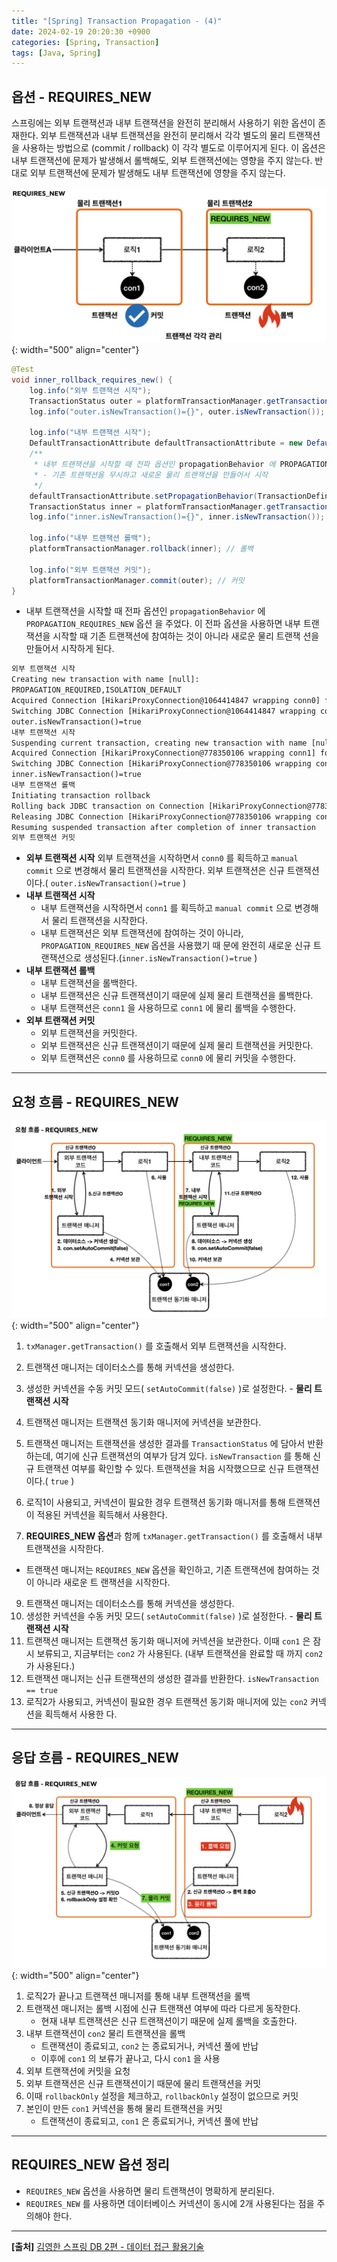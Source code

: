 ```yaml
---
title: "[Spring] Transaction Propagation - (4)"
date: 2024-02-19 20:20:30 +0900
categories: [Spring, Transaction]
tags: [Java, Spring]
---
```


## 옵션 - REQUIRES_NEW

스프링에는 외부 트랜잭션과 내부 트랜잭션을 완전히 분리해서 사용하기 위한 옵션이 존재한다. 외부 트랜잭션과 내부 트랜잭션을 완전히 분리해서 각각 별도의 물리 트랜잭션을 사용하는 방법으로 (commit / rollback) 이 각각 별도로 이루어지게 된다.
이 옵션은 내부 트랜잭션에 문제가 발생해서 롤백해도, 외부 트랜잭션에는 영향을 주지 않는다. 반대로 외부 트랜잭션에 문제가 발생해도 내부 트랜잭션에 영향을 주지 않는다.

![Currying Image](/assets/img/post_img/coding/spring/transaction_propagation_4_1.png){: width="500" align="center"}

```Java
@Test
void inner_rollback_requires_new() {
	log.info("외부 트랜잭션 시작");
	TransactionStatus outer = platformTransactionManager.getTransaction(new DefaultTransactionAttribute());
	log.info("outer.isNewTransaction()={}", outer.isNewTransaction()); // true

	log.info("내부 트랜잭션 시작");
	DefaultTransactionAttribute defaultTransactionAttribute = new DefaultTransactionAttribute();
	/**
	 * 내부 트랜잭션을 시작할 때 전파 옵션인 propagationBehavior 에 PROPAGATION_REQUIRES_NEW 옵션 부여
	 * - 기존 트랜잭션을 무시하고 새로운 물리 트랜잭션을 만들어서 시작
	 */
	defaultTransactionAttribute.setPropagationBehavior(TransactionDefinition.PROPAGATION_REQUIRES_NEW);
	TransactionStatus inner = platformTransactionManager.getTransaction(defaultTransactionAttribute);
	log.info("inner.isNewTransaction()={}", inner.isNewTransaction()); // true

	log.info("내부 트랜잭션 롤백");
	platformTransactionManager.rollback(inner); // 롤백

	log.info("외부 트랜잭션 커밋");
	platformTransactionManager.commit(outer); // 커밋
}
```

- 내부 트랜잭션을 시작할 때 전파 옵션인 `propagationBehavior` 에 `PROPAGATION_REQUIRES_NEW` 옵션 을 주었다. 이 전파 옵션을 사용하면 내부 트랜잭션을 시작할 때 기존 트랜잭션에 참여하는 것이 아니라 새로운 물리 트랜잭 션을 만들어서 시작하게 된다.

```txt
외부 트랜잭션 시작
Creating new transaction with name [null]:
PROPAGATION_REQUIRED,ISOLATION_DEFAULT
Acquired Connection [HikariProxyConnection@1064414847 wrapping conn0] for JDBC transaction
Switching JDBC Connection [HikariProxyConnection@1064414847 wrapping conn0] to manual commit
outer.isNewTransaction()=true
내부 트랜잭션 시작
Suspending current transaction, creating new transaction with name [null]
Acquired Connection [HikariProxyConnection@778350106 wrapping conn1] for JDBC transaction
Switching JDBC Connection [HikariProxyConnection@778350106 wrapping conn1] to manual commit
inner.isNewTransaction()=true
내부 트랜잭션 롤백
Initiating transaction rollback
Rolling back JDBC transaction on Connection [HikariProxyConnection@778350106 wrapping conn1]
Releasing JDBC Connection [HikariProxyConnection@778350106 wrapping conn1] after transaction
Resuming suspended transaction after completion of inner transaction
외부 트랜잭션 커밋
```

- **외부 트랜잭션 시작**
  외부 트랜잭션을 시작하면서 `conn0` 를 획득하고 `manual commit` 으로 변경해서 물리 트랜잭션을 시작한다. 외부 트랜잭션은 신규 트랜잭션이다.( `outer.isNewTransaction()=true` )
- **내부 트랜잭션 시작**
  - 내부 트랜잭션을 시작하면서 `conn1` 를 획득하고 `manual commit` 으로 변경해서 물리 트랜잭션을 시작한다.
  - 내부 트랜잭션은 외부 트랜잭션에 참여하는 것이 아니라, `PROPAGATION_REQUIRES_NEW` 옵션을 사용했기 때 문에 완전히 새로운 신규 트랜잭션으로 생성된다.(`inner.isNewTransaction()=true` )
- **내부 트랜잭션 롤백**
  - 내부 트랜잭션을 롤백한다.
  - 내부 트랜잭션은 신규 트랜잭션이기 때문에 실제 물리 트랜잭션을 롤백한다.
  - 내부 트랜잭션은 `conn1` 을 사용하므로 `conn1` 에 물리 롤백을 수행한다.
- **외부 트랜잭션 커밋**
  - 외부 트랜잭션을 커밋한다.
  - 외부 트랜잭션은 신규 트랜잭션이기 때문에 실제 물리 트랜잭션을 커밋한다.
  - 외부 트랜잭션은 `conn0` 를 사용하므로 `conn0` 에 물리 커밋을 수행한다.

---

## **요청 흐름 - REQUIRES_NEW**

![Currying Image](/assets/img/post_img/coding/spring/transaction_propagation_4_2.png){: width="500" align="center"}

1. `txManager.getTransaction()` 를 호출해서 외부 트랜잭션을 시작한다.
2. 트랜잭션 매니저는 데이터소스를 통해 커넥션을 생성한다.
3. 생성한 커넥션을 수동 커밋 모드( `setAutoCommit(false)` )로 설정한다. - **물리 트랜잭션 시작**
4. 트랜잭션 매니저는 트랜잭션 동기화 매니저에 커넥션을 보관한다.
5. 트랜잭션 매니저는 트랜잭션을 생성한 결과를 `TransactionStatus` 에 담아서 반환하는데, 여기에 신규 트랜잭션의 여부가 담겨 있다. `isNewTransaction` 를 통해 신규 트랜잭션 여부를 확인할 수 있다. 트랜잭션을 처음 시작했으므로 신규 트랜잭션이다.( `true` )
6. 로직1이 사용되고, 커넥션이 필요한 경우 트랜잭션 동기화 매니저를 통해 트랜잭션이 적용된 커넥션을 획득해서 사용한다.

7. **REQUIRES_NEW 옵션**과 함께 `txManager.getTransaction()` 를 호출해서 내부 트랜잭션을 시작한다.

- 트랜잭션 매니저는 `REQUIRES_NEW` 옵션을 확인하고, 기존 트랜잭션에 참여하는 것이 아니라 새로운 트 랜잭션을 시작한다.

9. 트랜잭션 매니저는 데이터소스를 통해 커넥션을 생성한다.
10. 생성한 커넥션을 수동 커밋 모드( `setAutoCommit(false)` )로 설정한다. - **물리 트랜잭션 시작**
11. 트랜잭션 매니저는 트랜잭션 동기화 매니저에 커넥션을 보관한다.
    이때 `con1` 은 잠시 보류되고, 지금부터는 `con2` 가 사용된다. (내부 트랜잭션을 완료할 때 까지 `con2` 가 사용된다.)
12. 트랜잭션 매니저는 신규 트랜잭션의 생성한 결과를 반환한다. `isNewTransaction == true`
13. 로직2가 사용되고, 커넥션이 필요한 경우 트랜잭션 동기화 매니저에 있는 `con2` 커넥션을 획득해서 사용한
    다.

---

## **응답 흐름 - REQUIRES_NEW**

![Currying Image](/assets/img/post_img/coding/spring/transaction_propagation_4_3.png){: width="500" align="center"}

1. 로직2가 끝나고 트랜잭션 매니저를 통해 내부 트랜잭션을 롤백
2. 트랜잭션 매니저는 롤백 시점에 신규 트랜잭션 여부에 따라 다르게 동작한다.
   - 현재 내부 트랜잭션은 신규 트랜잭션이기 때문에 실제 롤백을 호출한다.
3. 내부 트랜잭션이 `con2` 물리 트랜잭션을 롤백
   - 트랜잭션이 종료되고, `con2` 는 종료되거나, 커넥션 풀에 반납
   - 이후에 `con1` 의 보류가 끝나고, 다시 `con1` 을 사용
4. 외부 트랜잭션에 커밋을 요청
5. 외부 트랜잭션은 신규 트랜잭션이기 때문에 물리 트랜잭션을 커밋
6. 이때 `rollbackOnly` 설정을 체크하고, `rollbackOnly` 설정이 없으므로 커밋
7. 본인이 만든 `con1` 커넥션을 통해 물리 트랜잭션을 커밋
   - 트랜잭션이 종료되고, `con1` 은 종료되거나, 커넥션 풀에 반납

---

## REQUIRES_NEW 옵션 정리

- `REQUIRES_NEW` 옵션을 사용하면 물리 트랜잭션이 명확하게 분리된다.
- `REQUIRES_NEW` 를 사용하면 데이터베이스 커넥션이 동시에 2개 사용된다는 점을 주의해야 한다.

---

**[출처]** [김영한 스프링 DB 2편 - 데이터 접근 활용기술](https://www.inflearn.com/course/%EC%8A%A4%ED%94%84%EB%A7%81-db-2/dashboard)
